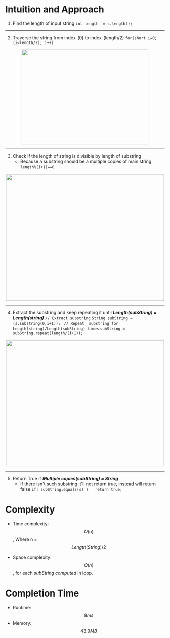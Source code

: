 # Intuition and Approach
<!-- Describe your first thoughts on how to solve this problem. -->
1.  Find the length of input string
    `int length  = s.length();`

---

2. Traverse the string from index-(0) to index-(length/2)
    `for(short i=0; (i<length/2); i++)`
<p align="center">
<img src="https://assets.leetcode.com/users/images/d8555677-a157-4206-9775-65f7f16ca002_1692596930.0106654.gif" width="400" height="300"/>
</p>

---

3. Check if the length of string is divisible by length of substring
    - Because a substring should be a multiple copies of main string
    ` length%(i+1)==0 `
<p align="center">
<img src="https://assets.leetcode.com/users/images/948408ca-df51-43c3-a994-0334cbf07300_1692600272.6266916.jpeg" width="500" height="400"/>

---

4.  Extract the substring and keep repeating it until ***Length(subString) = Length(string)***
    ` // Extract substring `
    ` String subString = (s.substring(0,i+1)); `
    ` // Repeat  substring for Length(string)/Length(subString) times`
    ` subString = subString.repeat(length/(i+1)); `
<p align="center">
<img src="https://assets.leetcode.com/users/images/04a598dd-42fb-4b72-b516-c1e3cfa6b270_1692602630.2253296.jpeg" width="500" height="400"/>

---

5. Return True if ***Multiple copies(subString) = String***
    - If there isn't such substring it'll not return true, instead will return false
    ` if( subString.equals(s) )   return true; `

# Complexity
- Time complexity: $$O(n)$$, Where n = $$Length(String)/2$$
<!-- Add your time complexity here, e.g. $$O(n)$$ -->

- Space complexity: $$O(n)$$, for each *subString computed* in loop.
<!-- Add your space complexity here, e.g. $$O(n)$$ -->

# Completion Time
- Runtime: $$8 ms$$
- Memory: $$43.9 MB$$
